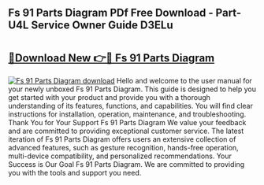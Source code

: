## Fs 91 Parts Diagram PDf Free Download - Part-U4L Service Owner Guide D3ELu

# <h2><a href="http://dfihov.blite.top/?on=Fs+91+Parts+Diagram">🔗Download New 👉🔴 Fs 91 Parts Diagram</a></h2>

[![Fs 91 Parts Diagram download](https://i.imgur.com/lujVjoI.png)](http://dfihov.blite.top/?on=Fs+91+Parts+Diagram)
Hello and welcome to the user manual for your newly unboxed Fs 91 Parts Diagram. This guide is designed to help you get started with your product and provide you with a thorough understanding of its features, functions, and capabilities. You will find clear instructions for installation, operation, maintenance, and troubleshooting. Thank You for Your Support Fs 91 Parts Diagram We value your feedback and are committed to providing exceptional customer service. The latest iteration of Fs 91 Parts Diagram offers users an extensive collection of advanced features, such as gesture recognition, hands-free operation, multi-device compatibility, and personalized recommendations. Your Success is Our Goal Fs 91 Parts Diagram. We are committed to providing you with the tools and support you need.
